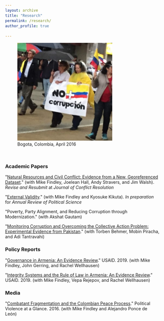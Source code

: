 ```yaml
---
layout: archive
title: "Research"
permalink: /research/
author_profile: true
  
---
```


<figure style="width: 310px; height: 370px" class="align-right">
  <img src="/images/corruption_colombia.jpg" alt="" />
  <figcaption>Bogota, Colombia, April 2016</figcaption>
</figure>

### Academic Papers

"[Natural Resources and Civil Conflict: Evidence from a New, Georeferenced Dataset](/research/natural-resources-conflict)." (with Mike Findley, Joelean Hall, Andy Stravers, and Jim Walsh). *Revise and Resubmit* at *Journal of Conflict Resolution* 

"[External Validity](/research/external-validity-arps)." (with Mike Findley and Kyosuke Kikuta). *In preparation* for *Annual Review of Political Science*

"Poverty, Party Alignment, and Reducing Corruption through Modernization." (with Akshat Gautam)

"[Monitoring Corruption and Overcoming the Collective Action Problem: Experimental Evidence from Pakistan](/research/monitoring-corruption-collective-action-problem)." (with Torben Behmer, Mobin Piracha, and Adi Tantravahi) 

### Policy Reports 

"[Governance in Armenia: An Evidence Review](https://pdf.usaid.gov/pdf_docs/PA00TNMG.pdf)." USAID. 2019. (with Mike Findley, John Gerring, and Rachel Wellhausen)

"[Integrity Systems and the Rule of Law in Armenia: An Evidence Review](https://pdf.usaid.gov/pdf_docs/PA00TNMJ.pdf)." USAID. 2019. (with Mike Findley, Vepa Rejepov, and Rachel Wellhausen)

### Media

"[Combatant Fragmentation and the Colombian Peace Process](https://politicalviolenceataglance.org/2016/05/09/spoiler-alert-combatant-fragmentation-and-the-colombian-peace-process/)." Political Violence at a Glance. 2016. (with Mike Findley and Alejandro Ponce de León)
